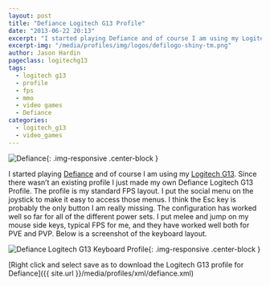 ```yaml
---
layout: post
title: "Defiance Logitech G13 Profile"
date: "2013-06-22 20:13"
excerpt: "I started playing Defiance and of course I am using my Logitech G13. Since there wasn’t an existing profile I just made my own Defiance Logitech G13 Profile. The profile is my standard FPS layout."
excerpt-img: "/media/profiles/img/logos/defilogo-shiny-tm.png"
author: Jason Hardin
pageclass: logitechg13
tags:
  - logitech g13
  - profile
  - fps
  - mmo
  - video games
  - Defiance
categories:
  - logitech_g13
  - video_games
---
```

![Defiance]({{site.url}}/media/profiles/img/logos/defilogo-shiny-tm.png){: .img-responsive  .center-block }

I started playing [Defiance](http://www.defiance.com/en/welcome-to-defiance/?rc=EYHYKRPJDQ2RFCX3CPWZ) and of course I am using my [Logitech G13](http://gaming.logitech.com/en-us/product/g13-advanced-gameboard). Since there wasn’t an existing profile I just made my own Defiance Logitech G13 Profile. The profile is my standard FPS layout. I put the social menu on the joystick to make it easy to access those menus. I think the Esc key is probably the only button I am really missing. The configuration has worked well so far for all of the different power sets. I put melee and jump on my mouse side keys, typical FPS for me, and they have worked well both for PVE and PVP. Below is a screenshot of the keyboard layout.

![Defiance Logitech G13 Keyboard Profile]({{site.url}}/media/profiles/img/defiance_keyboard_layout.png){: .img-responsive  .center-block }

[Right click and select save as to download the Logitech G13 profile for Defiance]({{ site.url }}/media/profiles/xml/defiance.xml)
